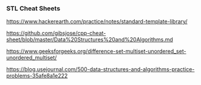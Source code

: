 ### STL Cheat Sheets

https://www.hackerearth.com/practice/notes/standard-template-library/

https://github.com/gibsjose/cpp-cheat-sheet/blob/master/Data%20Structures%20and%20Algorithms.md

https://www.geeksforgeeks.org/difference-set-multiset-unordered_set-unordered_multiset/

https://blog.usejournal.com/500-data-structures-and-algorithms-practice-problems-35afe8a1e222
